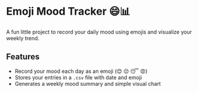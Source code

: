 # Emoji Mood Tracker 😄📊

A fun little project to record your daily mood using emojis and visualize your weekly trend.

## Features
- Record your mood each day as an emoji (😊 😔 😴 😡)
- Stores your entries in a `.csv` file with date and emoji
- Generates a weekly mood summary and simple visual chart
